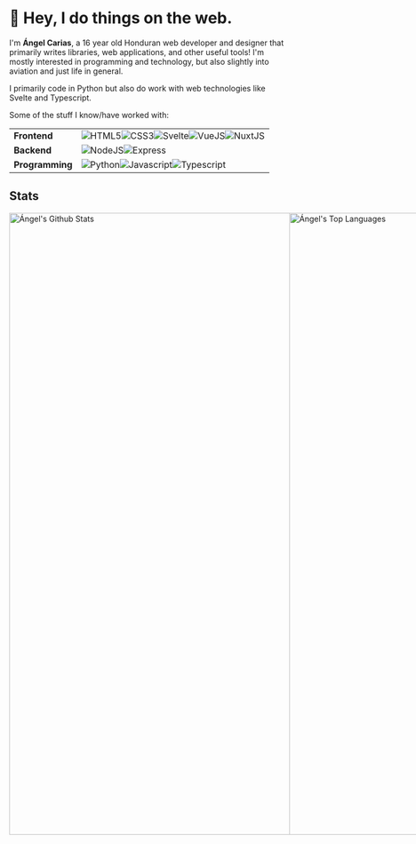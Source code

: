 # 🏓 Hey, I do things on the web.

I'm **Ángel Carias**, a 16 year old Honduran web developer and designer that primarily writes libraries, web applications, and other useful tools!
I'm mostly interested in programming and technology, but also slightly into aviation and just life in general.

I primarily code in Python but also do work with web technologies like Svelte and Typescript.

Some of the stuff I know/have worked with:

<table>
  <tr>
    <td><b>Frontend</b></td>
    <td style="display: flex">
      <img src="https://img.shields.io/badge/html5-%23E34F26.svg?style=for-the-badge&logo=html5&logoColor=white" title="HTML5" />
      <img src="https://img.shields.io/badge/css3-%231572B6.svg?style=for-the-badge&logo=css3&logoColor=white" title="CSS3" />
      <img src="https://img.shields.io/badge/svelte-%23f1413d?style=for-the-badge&logo=svelte&logoColor=white" title="Svelte" />
      <img src="https://img.shields.io/badge/vuejs-%2335495e.svg?style=for-the-badge&logo=vuedotjs&logoColor=%234FC08D" title="VueJS" />
      <img src="https://img.shields.io/badge/Nuxt-002E3B?style=for-the-badge&logo=nuxtdotjs&logoColor=#00DC82" title="NuxtJS" />
    </td>
  </tr>
  <tr>
    <td><b>Backend</b></td>
    <td style="display: flex">
      <img src="https://img.shields.io/badge/node.js-6DA55F?style=for-the-badge&logo=node.js&logoColor=white" title="NodeJS" />
      <img src="https://img.shields.io/badge/express.js-%23404d59?style=for-the-badge&logo=express&logoColor=%2361DAFB" title="Express" />
    </td>
  </tr>
  <tr>
    <td><b>Programming</b></td>
    <td style="display: flex">
      <img src="https://img.shields.io/badge/python-3670A0?style=for-the-badge&logo=python&logoColor=ffdd54" title="Python" />
      <img src="https://img.shields.io/badge/javascript-%23323330.svg?style=for-the-badge&logo=javascript&logoColor=%23F7DF1E" title="Javascript" />
      <img src="https://img.shields.io/badge/typescript-%23007ACC.svg?style=for-the-badge&logo=typescript&logoColor=white" title="Typescript" />
    </td>
</table>

## Stats

<div style="display: flex">
  <img src="https://github-readme-stats.vercel.app/api?username=aescarias&theme=vue-dark&show_icons=true&hide_border=true" 
       alt="Ángel's Github Stats" 
       style="height: 28vh" />
  <img src="https://github-readme-stats.vercel.app/api/top-langs/?username=aescarias&theme=vue-dark&layout=compact&hide_border=true" 
       alt="Ángel's Top Languages" 
       style="height: 28vh" />
</div>
